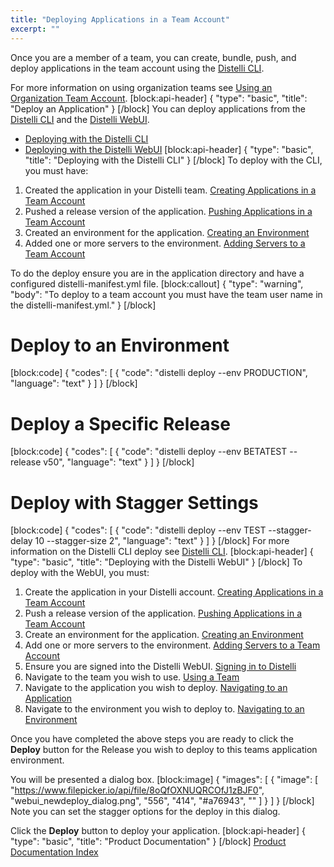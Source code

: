 ```yaml
---
title: "Deploying Applications in a Team Account"
excerpt: ""
---
```

Once you are a member of a team, you can create, bundle, push, and deploy applications in the team account using the [Distelli CLI](doc:distelli-cli).

For more information on using organization teams see [Using an Organization Team Account](doc:using-an-organization-team-account).
[block:api-header]
{
  "type": "basic",
  "title": "Deploy an Application"
}
[/block]
You can deploy applications from the [Distelli CLI](doc:distelli-cli) and the [Distelli WebUI](#deploying-with-the-distelli-webui).
* [Deploying with the Distelli CLI](#deploying-with-the-distelli-cli)
* [Deploying with the Distelli WebUI](#deploying-with-the-distelli-webui)
[block:api-header]
{
  "type": "basic",
  "title": "Deploying with the Distelli CLI"
}
[/block]
To deploy with the CLI, you must have:
1. Created the application in your Distelli team. [Creating Applications in a Team Account](doc:creating-applications-in-a-team-account)
2. Pushed a release version of the application. [Pushing Applications in a Team Account](doc:pushing-applications-in-a-team-account)
3. Created an environment for the application. [Creating an Environment](creating-an-environment-1)
4. Added one or more servers to the environment. [Adding Servers to a Team Account](doc:add-servers-to-a-team-account)

To do the deploy ensure you are in the application directory and have a configured distelli-manifest.yml file.
[block:callout]
{
  "type": "warning",
  "body": "To deploy to a team account you must have the team user name in the distelli-manifest.yml."
}
[/block]
# Deploy to an Environment
[block:code]
{
  "codes": [
    {
      "code": "distelli deploy --env PRODUCTION",
      "language": "text"
    }
  ]
}
[/block]
# Deploy a Specific Release
[block:code]
{
  "codes": [
    {
      "code": "distelli deploy --env BETATEST --release v50",
      "language": "text"
    }
  ]
}
[/block]
# Deploy with Stagger Settings
[block:code]
{
  "codes": [
    {
      "code": "distelli deploy --env TEST --stagger-delay 10 --stagger-size 2",
      "language": "text"
    }
  ]
}
[/block]
For more information on the Distelli CLI deploy see [Distelli CLI](doc:distelli-cli#deploy).
[block:api-header]
{
  "type": "basic",
  "title": "Deploying with the Distelli WebUI"
}
[/block]
To deploy with the WebUI, you must:
1. Create the application in your Distelli account. [Creating Applications in a Team Account](doc:creating-applications-in-a-team-account)
2. Push a release version of the application. [Pushing Applications in a Team Account](doc:pushing-applications-in-a-team-account)
3. Create an environment for the application. [Creating an Environment](creating-an-environment-1)
4. Add one or more servers to the environment. [Adding Servers to a Team Account](doc:add-servers-to-a-team-account)
5. Ensure you are signed into the Distelli WebUI. [Signing in to Distelli](doc:signing-in-to-distelli) 
6. Navigate to the team you wish to use. [Using a Team](doc:using-a-team) 
7. Navigate to the application you wish to deploy. [Navigating to an Application](doc:navigating-to-an-application) 
8. Navigate to the environment you wish to deploy to. [Navigating to an Environment](doc:navigating-to-an-environment) 

Once you have completed the above steps you are ready to click the **Deploy** button for the Release you wish to deploy to this teams application environment.

You will be presented a dialog box.
[block:image]
{
  "images": [
    {
      "image": [
        "https://www.filepicker.io/api/file/8oQfOXNUQRCOfJ1zBJF0",
        "webui_newdeploy_dialog.png",
        "556",
        "414",
        "#a76943",
        ""
      ]
    }
  ]
}
[/block]
Note you can set the stagger options for the deploy in this dialog.

Click the **Deploy** button to deploy your application.
[block:api-header]
{
  "type": "basic",
  "title": "Product Documentation"
}
[/block]
[Product Documentation Index](doc:product-documentation-index)